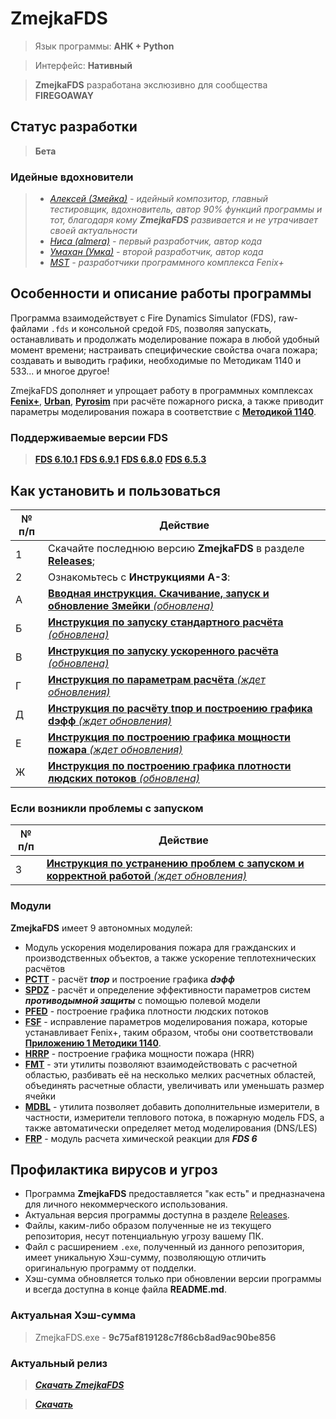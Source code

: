 # ZmejkaFDS

> Язык программы: **AHK + Python**

> Интерфейс: **Нативный**

> **ZmejkaFDS** разработана экслюзивно для сообщества **FIREGOAWAY**

## Статус разработки
> **Бета**

### Идейные вдохновители
> - [*Алексей (Змейка)*](https://t.me/midnignt_express) *- идейный композитор, главный тестировщик, вдохновитель, автор 90% функций программы и тот, благодаря кому **ZmejkaFDS** развивается и не утрачивает своей актуальности*
> - [*Ниса (almera)*](https://t.me/nisadypova) *- первый разработчик, автор кода*
> - [*Умахан (Умка)*](https://t.me/delgado_wkf) *- второй разработчик, автор кода*
> - [*MST*](https://mst.su/) *- разработчики программного комплекса Fenix+*

## Особенности и описание работы программы
Программа взаимодействует с Fire Dynamics Simulator (FDS), raw-файлами `.fds` и консольной средой `FDS`, позволяя запускать, останавливать и продолжать моделирование пожара в любой удобный момент времени; настраивать специфические свойства очага пожара; создавать и выводить графики, необходимые по Методикам 1140 и 533... и многое другое!

ZmejkaFDS дополняет и упрощает работу в программных комплексах [**Fenix+**](https://mst.su/fenix3/), [**Urban**](https://urbanpo.ru/), [**Pyrosim**](https://pyrosim.ru/polevaya-model-pozhara) при расчёте пожарного риска, а также приводит параметры моделирования пожара в соответствие с [**Методикой 1140**](https://ivo.garant.ru/#/document/406577165/paragraph/185/doclist/198/1/0/0/методика%201140:0).

### Поддерживаемые версии FDS
> [**FDS 6.10.1**](https://github.com/firemodels/fds/releases/tag/FDS-6.10.1)
> [**FDS 6.9.1**](https://github.com/firemodels/fds/releases/tag/FDS-6.9.1)
> [**FDS 6.8.0**](https://github.com/firemodels/fds/releases/tag/FDS-6.8.0)
> [**FDS 6.5.3**](https://github.com/firemodels/fds/releases/tag/FDS6.5.3)

## Как установить и пользоваться
|	№ п/п	|	Действие	|
|---------|---------|
|	1	|	Скачайте последнюю версию **ZmejkaFDS** в разделе [**Releases**](https://github.com/firegoaway/Zmejka/releases);	|
|	2	|	Ознакомьтесь с **Инструкциями** **А-З**:	|
|	А	|	[**Вводная инструкция. Скачивание, запуск и обновление Змейки** *(обновлена)*](https://github.com/firegoaway/Zmejka/blob/main/Zmejka_v0.14.1/ug/1%20Вводная%20инструкция%20для%20пользователя%20Змейки.md)	|
|	Б	|	[**Инструкция по запуску стандартного расчёта** *(обновлена)*](https://github.com/firegoaway/Zmejka/blob/main/Zmejka_v0.14.1/ug/2%20Инструкция%20по%20запуску%20стандартного%20расчёта.md)	|
|	В	|	[**Инструкция по запуску ускоренного расчёта** *(обновлена)*](https://github.com/firegoaway/Zmejka/blob/main/Zmejka_v0.14.1/ug/3%20Инструкция%20по%20запуску%20ускоренного%20расчёта.md)	|
|	Г	|	[**Инструкция по параметрам расчёта** *(ждет обновления)*](https://github.com/firegoaway/Zmejka/blob/main/Zmejka_v0.14.1/ug/4%20Инструкция%20по%20параметрам%20расчёта.md)	|
|	Д	|	[**Инструкция по расчёту tпор и построению графика dэфф** *(ждет обновления)*](https://github.com/firegoaway/Zmejka/blob/main/Zmejka_v0.14.1/ug/7%20Инструкция%20по%20расчёту%20tпор%20и%20построению%20графика%20dэфф.md)	|
|	Е	|	[**Инструкция по построению графика мощности пожара** *(ждет обновления)*](https://github.com/firegoaway/Zmejka/blob/main/Zmejka_v0.14.1/ug/5%20Инструкция%20по%20посмотрению%20графика%20мощности%20пожара.md)	|
|	Ж	|	[**Инструкция по построению графика плотности людских потоков** *(обновлена)*](https://github.com/firegoaway/Zmejka/blob/main/Zmejka_v0.14.1/ug/6%20Инструкция%20по%20посмотрению%20графика%20плотности%20людских%20потоков.md)	|

### Если возникли проблемы с запуском
|	№ п/п	|	Действие	|
|---------|---------|
|	З	|	[**Инструкция по устранению проблем с запуском и корректной работой** *(ждет обновления)*](https://github.com/firegoaway/Zmejka/blob/main/Zmejka_v0.14.1/misc/Инструкция%20по%20устранению%20проблем%20с%20запуском%20и%20корректной%20работой.md)	|

### Модули
**ZmejkaFDS** имеет 9 автономных модулей:
- Модуль ускорения моделирования пожара для гражданских и производственных объектов, а также ускорение теплотехнических расчётов
- [**PCTT**](https://github.com/firegoaway/Plot_CSV_Time_Threshhold) - расчёт ***tпор*** и построение графика ***dэфф***
- [**SPDZ**](https://github.com/firegoaway/INIT_md) - расчёт и определение эффективности параметров систем ***противодымной защиты*** с помощью полевой модели
- [**PFED**](https://github.com/firegoaway/Plot_Fenix_Evac_Density) - построение графика плотности людских потоков
- [**FSF**](https://github.com/firegoaway/Fds_SURF_fix) - исправление параметров моделирования пожара, которые устанавливает Fenix+, таким образом, чтобы они соответствовали [**Приложению 1 Методики 1140**](https://ivo.garant.ru/#/document/406577165/paragraph/185/doclist/198/1/0/0/методика%201140:0).
- [**HRRP**](https://github.com/firegoaway/Heat_Release_Rate_Plot) - построение графика мощности пожара (HRR)
- [**FMT**](https://github.com/firegoaway/FDS_Mesh_Tools) - эти утилиты позволяют взаимодействовать с расчетной областью, разбивать её на несколько мелких расчетных областей, объединять расчетные области, увеличивать или уменьшать размер ячейки
- [**MDBL**](https://github.com/firegoaway/FDS_MDB_LineMaker) - утилита позволяет добавить дополнительные измерители, в частности, измерители теплового потока, в пожарную модель FDS, а также автоматически определяет метод моделирования (DNS/LES)
- [**FRP**](https://github.com/firegoaway/FDS_REAC_Prooner) - модуль расчета химической реакции для ***FDS 6***

## Профилактика вирусов и угроз
- Программа **ZmejkaFDS** предоставляется "как есть" и предназначена для личного некоммерческого использования.
- Актуальная версия программы доступна в разделе [Releases](https://github.com/firegoaway/Zmejka/releases).
- Файлы, каким-либо образом полученные не из текущего репозитория, несут потенциальную угрозу вашему ПК.
- Файл с расширением `.exe`, полученный из данного репозитория, имеет уникальную Хэш-сумму, позволяющую отличить оригинальную программу от подделки.
- Хэш-сумма обновляется только при обновлении версии программы и всегда доступна в конце файла **README.md**.

### Актуальная Хэш-сумма
> ZmejkaFDS.exe - **9c75af819128c7f86cb8ad9ac90be856**

### Актуальный релиз
> [***Скачать ZmejkaFDS***](https://github.com/firegoaway/Zmejka/releases/download/zmejkav0141/Zmejka_v0.14.1.zip)

> [***Скачать***](https://github.com/firegoaway/Zmejka/releases/download/zmejkav0141/Zmejka_v0.14.1.zip)
